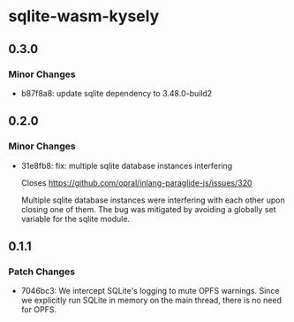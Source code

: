 # sqlite-wasm-kysely

## 0.3.0

### Minor Changes

- b87f8a8: update sqlite dependency to 3.48.0-build2

## 0.2.0

### Minor Changes

- 31e8fb8: fix: multiple sqlite database instances interfering

  Closes https://github.com/opral/inlang-paraglide-js/issues/320

  Multiple sqlite database instances were interfering with each other upon closing one of them. The bug was mitigated by avoiding a globally set variable for the sqlite module.

## 0.1.1

### Patch Changes

- 7046bc3: We intercept SQLite's logging to mute OPFS warnings. Since we explicitly run SQLite in memory on the main thread, there is no need for OPFS.
